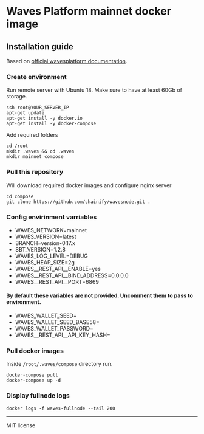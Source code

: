 # Waves Platform mainnet docker image

## Installation guide
Based on [official wavesplatform documentation](https://docs.wavesplatform.com).

### Create environment
Run remote server with Ubuntu 18. Make sure to have at least 60Gb of storage.
```
ssh root@YOUR_SERVER_IP
apt-get update
apt-get install -y docker.io
apt-get install -y docker-compose
```
Add required folders
```
cd /root
mkdir .waves && cd .waves
mkdir mainnet compose
```

### Pull this repository
Will download required docker images and configure nginx server
```
cd compose
git clone https://github.com/chainify/wavesnode.git .
```

### Config envirinment varriables
- WAVES_NETWORK=mainnet
- WAVES_VERSION=latest
- BRANCH=version-0.17.x
- SBT_VERSION=1.2.8
- WAVES_LOG_LEVEL=DEBUG
- WAVES_HEAP_SIZE=2g
- WAVES__REST_API__ENABLE=yes
- WAVES__REST_API__BIND_ADDRESS=0.0.0.0
- WAVES__REST_API__PORT=6869

#### By default these variables are not provided. Uncomment them to pass to environment.
- WAVES_WALLET_SEED=
- WAVES_WALLET_SEED_BASE58=
- WAVES_WALLET_PASSWORD=
- WAVES__REST_API__API_KEY_HASH=

### Pull docker images
Inside `/root/.waves/compose` directory run.
```
docker-compose pull
docker-compose up -d
```

### Display fullnode logs
```
docker logs -f waves-fullnode --tail 200
```

----
MIT license